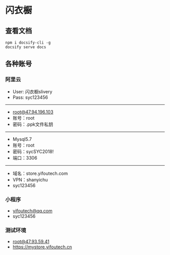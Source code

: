 # 闪衣橱

## 查看文档

```node
npm i docsify-cli -g
docsify serve docs
```

## 各种账号

### 阿里云

* User: 闪衣橱slivery
* Pass: syc123456
-----------------------------
* root@47.94.196.103
* 账号：root
* 密码：.ppk文件私钥
-----------------------------
* Mysql5.7
* 账号：root
* 密码：sycSYC2018!
* 端口：3306
-----------------------------
* 域名：store.yifoutech.com
* VPN：shanyichu
* syc123456

### 小程序

* yifoutech@qq.com
* syc123456

### 测试环境

* root@47.93.59.41
* https://mystore.yifoutech.cn
